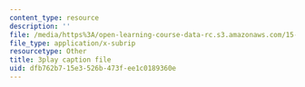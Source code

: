 ```yaml
---
content_type: resource
description: ''
file: /media/https%3A/open-learning-course-data-rc.s3.amazonaws.com/15-s21-nuts-and-bolts-of-business-plans-january-iap-2014/dfb762b715e3526b473fee1c0189360e_ZcPNcoTbkIU.srt
file_type: application/x-subrip
resourcetype: Other
title: 3play caption file
uid: dfb762b7-15e3-526b-473f-ee1c0189360e
---
```

